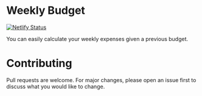 # Weekly Budget
[![Netlify Status](https://api.netlify.com/api/v1/badges/de5e406b-3138-4cbf-889c-a3859754e84b/deploy-status)](https://budget-erick-sk.netlify.app)

You can easily calculate your weekly expenses given a previous budget.

# Contributing
Pull requests are welcome. For major changes, please open an issue first to discuss what you would like to change.
